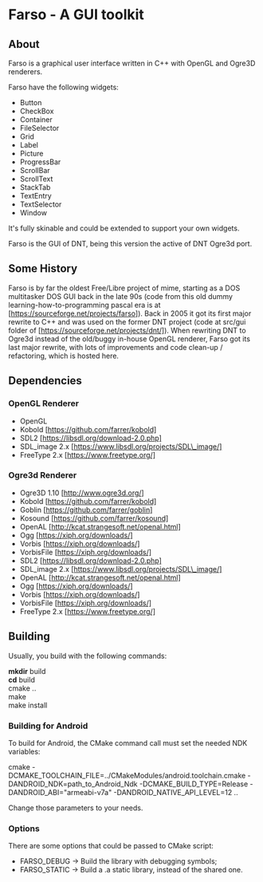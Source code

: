 # Farso - A GUI toolkit

## About
Farso is a graphical user interface written in C++ with OpenGL and Ogre3D 
renderers.

Farso have the following widgets:  

 * Button
 * CheckBox
 * Container
 * FileSelector
 * Grid
 * Label
 * Picture
 * ProgressBar
 * ScrollBar
 * ScrollText
 * StackTab
 * TextEntry
 * TextSelector
 * Window

It's fully skinable and could be extended to support your own widgets.

Farso is the GUI of DNT, being this version the active of DNT Ogre3d port.

## Some History

Farso is by far the oldest Free/Libre project of mime, starting as a DOS
multitasker DOS GUI back in the late 90s (code from this old dummy
learning-how-to-programming pascal era is at
[https://sourceforge.net/projects/farso]). Back in 2005 it got its first major
rewrite to C++ and was used on the former DNT project (code at src/gui folder
of [https://sourceforge.net/projects/dnt/]). When rewriting DNT to Ogre3d
instead of the old/buggy in-house OpenGL renderer, Farso got its last major
rewrite, with lots of improvements and code clean-up / refactoring, which is
hosted here.

## Dependencies

### OpenGL Renderer

 * OpenGL
 * Kobold [https://github.com/farrer/kobold]
 * SDL2 [https://libsdl.org/download-2.0.php]
 * SDL\_image 2.x [https://www.libsdl.org/projects/SDL\_image/]
 * FreeType 2.x [https://www.freetype.org/]


### Ogre3d Renderer

 * Ogre3D 1.10 [http://www.ogre3d.org/]
 * Kobold [https://github.com/farrer/kobold]
 * Goblin [https://github.com/farrer/goblin]
 * Kosound [https://github.com/farrer/kosound]
 * OpenAL [http://kcat.strangesoft.net/openal.html]
 * Ogg [https://xiph.org/downloads/]
 * Vorbis [https://xiph.org/downloads/]
 * VorbisFile [https://xiph.org/downloads/]
 * SDL2 [https://libsdl.org/download-2.0.php]
 * SDL\_image 2.x [https://www.libsdl.org/projects/SDL\_image/]
 * OpenAL [http://kcat.strangesoft.net/openal.html]
 * Ogg [https://xiph.org/downloads/]
 * Vorbis [https://xiph.org/downloads/]
 * VorbisFile [https://xiph.org/downloads/]
 * FreeType 2.x [https://www.freetype.org/]

## Building

Usually, you build with the following commands:

**mkdir** build  
**cd** build  
cmake ..  
make  
make install

### Building for Android

To build for Android, the CMake command call must set the needed NDK variables:

cmake -DCMAKE\_TOOLCHAIN\_FILE=../CMakeModules/android.toolchain.cmake -DANDROID\_NDK=path\_to\_Android\_Ndk -DCMAKE\_BUILD\_TYPE=Release -DANDROID\_ABI="armeabi-v7a" -DANDROID\_NATIVE\_API\_LEVEL=12 ..

Change those parameters to your needs.


### Options

There are some options that could be passed to CMake script:

 * FARSO\_DEBUG -> Build the library with debugging symbols;
 * FARSO\_STATIC -> Build a .a static library, instead of the shared one.


